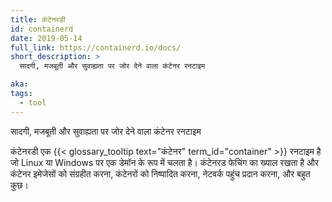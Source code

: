 ```yaml
---
title: कंटेनरडी
id: containerd
date: 2019-05-14
full_link: https://containerd.io/docs/
short_description: >
  सादगी, मजबूती और सुवाह्यता पर जोर देने वाला कंटेनर रनटाइम

aka:
tags:
  - tool
---
```


सादगी, मजबूती और सुवाह्यता पर जोर देने वाला कंटेनर रनटाइम

<!--more-->

कंटेनरडी एक {{< glossary_tooltip text="कंटेनर" term_id="container" >}} रनटाइम है जो Linux या Windows पर एक डेमॉन के रूप में चलता है। कंटेनरड फेचिंग का ख्याल रखता है और कंटेनर इमेजेसों को संग्रहीत करना, कंटेनरों को निष्पादित करना, नेटवर्क पहुंच प्रदान करना, और बहुत कुछ।
